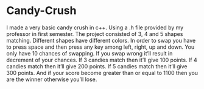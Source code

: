 # Candy-Crush
I made a very basic candy crush in c++.
Using a .h file provided by my professor in first semester. 
The project consisted of 3, 4 and 5 shapes matching. Different shapes have different colors.
In order to swap you have to press space and then press any key among left, right, up and down.
You only have 10 chances of swapping.
If you swap wrong it’ll result in decrement of your chances.
If 3 candies match then it’ll give 100 points.
If 4 candies match then it’ll give 200 points.
If 5 candies match then it’ll give 300 points.
And if your score become greater than or equal to 1100 then you are the winner otherwise you’ll lose.

